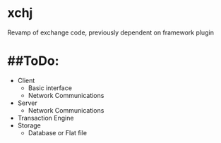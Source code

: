 xchj
====

Revamp of exchange code, previously dependent on framework plugin

##ToDo:
=======
* Client
  * Basic interface
  * Network Communications
* Server
  * Network Communications
* Transaction Engine
* Storage
  * Database or Flat file